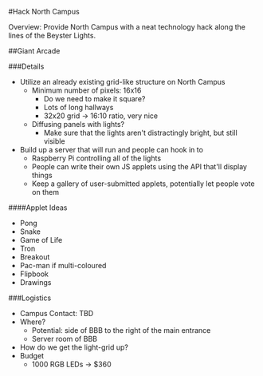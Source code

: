 #Hack North Campus

Overview: Provide North Campus with a neat technology hack along the lines of the Beyster Lights.

##Giant Arcade

###Details
* Utilize an already existing grid-like structure on North Campus
  * Minimum number of pixels: 16x16
    * Do we need to make it square?
    * Lots of long hallways
    * 32x20 grid -> 16:10 ratio, very nice
  * Diffusing panels with lights?
    * Make sure that the lights aren't distractingly bright, but still visible
* Build up a server that will run and people can hook in to
  * Raspberry Pi controlling all of the lights
  * People can write their own JS applets using the API that'll display things
  * Keep a gallery of user-submitted applets, potentially let people vote on them

####Applet Ideas
* Pong
* Snake
* Game of Life
* Tron
* Breakout
* Pac-man if multi-coloured
* Flipbook
* Drawings

###Logistics
* Campus Contact: TBD
* Where?
  * Potential: side of BBB to the right of the main entrance
  * Server room of BBB
* How do we get the light-grid up?
* Budget
  * 1000 RGB LEDs -> $360
